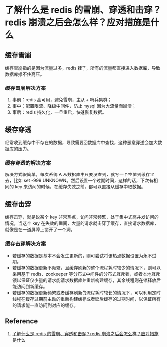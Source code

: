 # 了解什么是 redis 的雪崩、穿透和击穿？redis 崩溃之后会怎么样？应对措施是什么

## 缓存雪崩

缓存雪崩指的是因为流量过多，redis 挂了，所有的流量都直接进入数据库，导致数据库撑不住高压。

### 缓存雪崩解决方案

1. 事前：redis 高可用，避免雪崩，主从 + 哨兵集群；
2. 事中：配置限流、降级中间件，防止 mysql 因为大流量而崩溃；
3. 事后：redis 持久化，一旦重启，快速恢复数据。

## 缓存穿透

经常收到缓存中不存在的数据，导致需要回数据库中查找，这种恶意穿透会加大数据库的压力。

### 缓存穿透的解决方案

解决方式很简单，每次系统 A 从数据库中只要没查到，就写一个空值到缓存里去，比如 set -999 UNKNOWN。然后设置一个过期时间，这样的话，下次有相同的 key 来访问的时候，在缓存失效之前，都可以直接从缓存中取数据。

## 缓存击穿

缓存击穿，就是说某个 key 非常热点，访问非常频繁，处于集中式高并发访问的情况，当这个 key 在失效的瞬间，大量的请求就击穿了缓存，直接请求数据库，就像是在一道屏障上凿开了一个洞。

### 缓存击穿解决方案

* 若缓存的数据是基本不会发生更新的，则可尝试将该热点数据设置为永不过期。
* 若缓存的数据更新不频繁，且缓存刷新的整个流程耗时较少的情况下，则可以采用基于 redis、zookeeper 等分布式中间件的分布式互斥锁，或者本地互斥锁以保证仅少量的请求能请求数据库并重新构建缓存，其余线程则在锁释放后能访问到新缓存。
* 若缓存的数据更新频繁或者缓存刷新的流程耗时较长的情况下，可以利用定时线程在缓存过期前主动的重新构建缓存或者延后缓存的过期时间，以保证所有的请求能一直访问到对应的缓存。

## Reference

1. [了解什么是 redis 的雪崩、穿透和击穿？redis 崩溃之后会怎么样？应对措施是什么](https://zhuanlan.zhihu.com/p/108179009)

